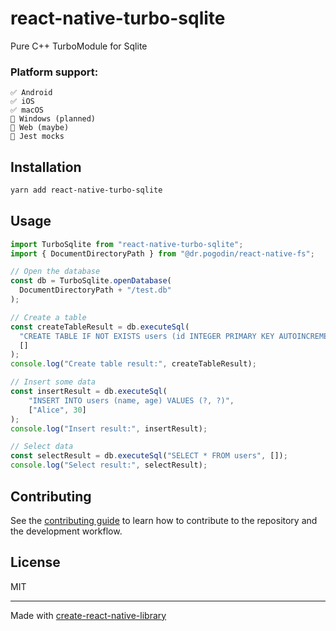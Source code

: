# react-native-turbo-sqlite

Pure C++ TurboModule for Sqlite

### Platform support:

```
✅ Android
✅ iOS
✅ macOS
🚫 Windows (planned)
🚫 Web (maybe)
🚫 Jest mocks
```

## Installation

```sh
yarn add react-native-turbo-sqlite
```

## Usage


```js
import TurboSqlite from "react-native-turbo-sqlite";
import { DocumentDirectoryPath } from "@dr.pogodin/react-native-fs";

// Open the database
const db = TurboSqlite.openDatabase(
  DocumentDirectoryPath + "/test.db"
);

// Create a table
const createTableResult = db.executeSql(
  "CREATE TABLE IF NOT EXISTS users (id INTEGER PRIMARY KEY AUTOINCREMENT, name TEXT, age INTEGER)",
  []
);
console.log("Create table result:", createTableResult);

// Insert some data
const insertResult = db.executeSql(
    "INSERT INTO users (name, age) VALUES (?, ?)",
    ["Alice", 30]
);
console.log("Insert result:", insertResult);

// Select data
const selectResult = db.executeSql("SELECT * FROM users", []);
console.log("Select result:", selectResult);
```


## Contributing

See the [contributing guide](CONTRIBUTING.md) to learn how to contribute to the repository and the development workflow.

## License

MIT

---

Made with [create-react-native-library](https://github.com/callstack/react-native-builder-bob)
